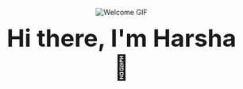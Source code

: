 <p align="center">
  <img src="https://media4.giphy.com/media/v1.Y2lkPTc5MGI3NjExZHVjb2pjenM3aDd2djllcDR6NTZ5bWZtcTc0dm44anFpYmYxNGZjZiZlcD12MV9pbnRlcm5hbF9naWZfYnlfaWQmY3Q9Zw/3o6ZtpxSZbQRRnwCKQ/giphy.gif" alt="Welcome GIF" />
</p>

<p align="center">
  <span style="font-size: 48px; font-weight: bold;">Hi there, I'm Harsha 👋</span>
</p>






<!--
**Hit133/Hit133** is a ✨ _special_ ✨ repository because its `README.md` (this file) appears on your GitHub profile.

Here are some ideas to get you started:

- 🔭 I’m currently working on ...
- 🌱 I’m currently learning ...
- 👯 I’m looking to collaborate on ...
- 🤔 I’m looking for help with ...
- 💬 Ask me about ...
- 📫 How to reach me: ...
- 😄 Pronouns: ...
- ⚡ Fun fact: ...
-->

